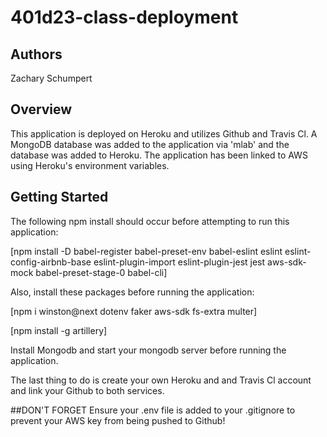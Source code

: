 # 401d23-class-deployment
## Authors
Zachary Schumpert

## Overview
This application is deployed on Heroku and utilizes Github and Travis Cl. A MongoDB database was added to the application via 'mlab' and the database was added to Heroku.  The application has been linked to AWS using Heroku's environment variables. 

## Getting Started

The following npm install should occur before attempting to run this application:

[npm install -D babel-register babel-preset-env babel-eslint eslint eslint-config-airbnb-base eslint-plugin-import eslint-plugin-jest jest aws-sdk-mock babel-preset-stage-0 babel-cli]

Also, install these packages before running the application:

[npm i winston@next dotenv faker aws-sdk fs-extra multer]

[npm install -g artillery]

Install Mongodb and start your mongodb server before running the application.

The last thing to do is create your own Heroku and and Travis Cl account and link your Github to both services. 

##DON'T FORGET
Ensure your .env file is added to your .gitignore to prevent your AWS key from being pushed to Github! 